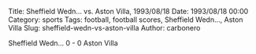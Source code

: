 Title: Sheffield Wedn… vs. Aston Villa, 1993/08/18
Date: 1993/08/18 00:00
Category: sports
Tags: football, football scores, Sheffield Wedn…, Aston Villa
Slug: sheffield-wedn-vs-aston-villa
Author: carbonero


Sheffield Wedn… 0 - 0 Aston Villa
